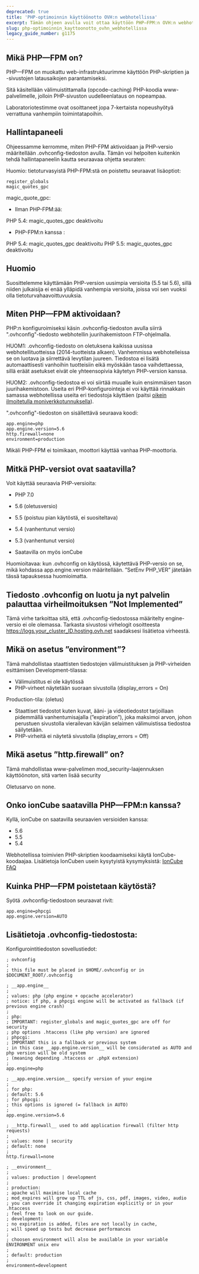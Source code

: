 ```yaml
---
deprecated: true
title: 'PHP-optimoinnin käyttöönotto OVH:n webhotellissa'
excerpt: Tämän ohjeen avulla voit ottaa käyttöön PHP—FPM:n OVH:n webhotellissa, joka parantaa PHP-sivujen latausaikoja
slug: php-optimoinnin_kayttoonotto_ovhn_webhotellissa
legacy_guide_number: g1175
---
```



## Mikä PHP—FPM on?
PHP—FPM on muokattu web-infrastruktuurimme käyttöön PHP-skriptien ja -sivustojen latausaikojen parantamiseksi.

Sitä käsitellään välimuistittamalla (opcode-caching) PHP-koodia www-palvelimelle, jolloin PHP-sivuston uudelleenlataus on nopeampaa.

Laboratoriotestimme ovat osoittaneet jopa 7-kertaista nopeushyötyä verrattuna vanhempiin toimintatapoihin.

## Hallintapaneeli
Ohjeessamme kerromme, miten PHP-FPM aktivoidaan ja PHP-versio määritellään .ovhconfig-tiedoston avulla. Tämän voi helpoiten kuitenkin tehdä hallintapaneelin kautta seuraavaa ohjetta seuraten: []({legacy}1999)

Huomio: tietoturvasyistä PHP-FPM:stä on poistettu seuraavat lisäoptiot:


```
register_globals
magic_quotes_gpc
```



magic_quote_gpc:


- Ilman PHP-FPM:ää:


PHP 5.4: magic_quotes_gpc deaktivoitu


- PHP-FPM:n kanssa :


PHP 5.4: magic_quotes_gpc deaktivoitu
PHP 5.5: magic_quotes_gpc deaktivoitu

## Huomio
Suosittelemme käyttämään PHP-version uusimpia versioita (5.5 tai 5.6), sillä niiden julkaisija ei enää ylläpidä vanhempia versioita, joissa voi sen vuoksi olla tietoturvahaavoittuvuuksia.


## Miten PHP—FPM aktivoidaan?
PHP:n konfiguroimiseksi käsin .ovhconfig-tiedoston avulla siirrä ".ovhconfig"-tiedosto webhotellin juurihakemistoon FTP-ohjelmalla.

HUOM1: .ovhconfig-tiedosto on oletuksena kaikissa uusissa webhotellituotteissa (2014-tuotteista alkaen). Vanhemmissa webhotelleissa se on luotava ja siirrettävä levytilan juureen.
Tiedostoa ei lisätä automaattisesti vanhoihin tuotteisiin eikä myöskään tasoa vaihdettaessa, sillä eräät asetukset eivät ole yhteensopivia käytetyn PHP-version kanssa.

HUOM2: .ovhconfig-tiedostoa ei voi siirtää muualle kuin ensimmäisen tason juurihakemistoon. Useita eri PHP-konfigurointeja ei voi käyttää rinnakkain samassa webhotellissa useita eri tiedostoja käyttäen (paitsi [oikein ilmoitetulla moniverkkotunnuksella](https://www.ovh-hosting.fi/g1332.verkkotunnus_ja_aliverkkotunnus_webhotelliin)).

".ovhconfig"-tiedoston on sisällettävä seuraava koodi:


```
app.engine=php
app.engine.version=5.6
http.firewall=none
environment=production
```


Mikäli PHP-FPM ei toimikaan, moottori käyttää vanhaa PHP-moottoria.


## Mitkä PHP-versiot ovat saatavilla?
Voit käyttää seuraavia PHP-versioita:

- PHP 7.0
- 5.6 (oletusversio)
- 5.5 (poistuu pian käytöstä, ei suositeltava)
- 5.4 (vanhentunut versio)
- 5.3 (vanhentunut versio)

- Saatavilla on myös ionCube

Huomioitavaa: kun .ovhconfig on käytössä, käytettävä PHP-versio on se, mikä kohdassa app.engine.version määritellään. ”SetEnv PHP_VER” jätetään tässä tapauksessa huomioimatta.



## Tiedosto .ovhconfig on luotu ja nyt palvelin palauttaa virheilmoituksen ”Not Implemented”
Tämä virhe tarkoittaa sitä, että .ovhconfig-tiedostossa määritelty engine-versio ei ole olemassa. Tarkasta sivustosi virhelogit osoitteesta https://logs.your_cluster_ID.hosting.ovh.net saadaksesi lisätietoa virheestä.


## Mikä on asetus ”environment”?
Tämä mahdollistaa staattisten tiedostojen välimuistituksen ja PHP-virheiden esittämisen Development-tilassa:

- Välimuistitus ei ole käytössä
- PHP-virheet näytetään suoraan sivustolla (display_errors = On)

Production-tila: (oletus)
- Staattiset tiedostot kuten kuvat, ääni- ja videotiedostot tarjoillaan pidemmällä vanhentumisajalla (”expiration”), joka maksimoi arvon, johon perustuen sivustolla vierailevan kävijän selaimen välimuistissa tiedostoa säilytetään.
- PHP-virheitä ei näytetä sivustolla (display_errors = Off)




## Mikä asetus ”http.firewall” on?
Tämä mahdollistaa www-palvelimen mod_security-laajennuksen käyttöönoton,
sitä varten lisää security

Oletusarvo on none.


## Onko ionCube saatavilla PHP—FPM:n kanssa?
Kyllä, ionCube on saatavilla seuraavien versioiden kanssa:

- 5.6
- 5.5
- 5.4


Webhotellissa toimivien PHP-skriptien koodaamiseksi käytä IonCube-koodaajaa. Lisätietoja IonCuben usein kysytyistä kysymyksistä:
[IonCube FAQ](http://www.ioncube.com/faq.php)


## Kuinka PHP—FPM poistetaan käytöstä?
Syötä .ovhconfig-tiedostoon seuraavat rivit:


```
app.engine=phpcgi
app.engine.version=AUTO
```




## Lisätietoja .ovhconfig-tiedostosta:
Konfigurointitiedoston sovellustiedot:


```
; ovhconfig
;
; this file must be placed in $HOME/.ovhconfig or in $DOCUMENT_ROOT/.ovhconfig

; __app.engine__
;
; values: php (php engine + opcache accelerator)
; notice: if php, a phpcgi engine will be activated as fallback (if previous engine crash)
;
; php:
; IMPORTANT: register_globals and magic_quotes_gpc are off for security
; php options .htaccess (like php version) are ignored
; phpcgi:
; IMPORTANT this is a fallback or previous system
; in this case __app.engine.version__ will be considerated as AUTO and php version will be old system
; (meaning depending .htaccess or .phpX extension)
;
app.engine=php

; __app.engine.version__ specify version of your engine
;
; for php:
; default: 5.6
; for phpcgi:
; this options is ignored (= fallback in AUTO)
;
app.engine.version=5.6

; __http.firewall__ used to add application firewall (filter http requests)
;
; values: none | security
; default: none
;
http.firewall=none

; __environment__
;
; values: production | development
;
; production:
; apache will maximise local cache
; mod_expires will grow up TTL of js, css, pdf, images, video, audio
; you can override it changing expiration explicitly or in your .htaccess
; feel free to look on our guide.
; development:
; no expiration is added, files are not locally in cache,
; will speed up tests but decrease performances
;
; choosen environment will also be available in your variable ENVIRONMENT unix env
;
; default: production
;
environment=development
```



